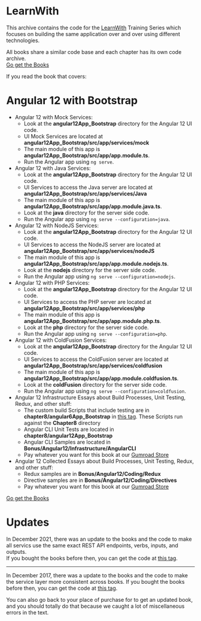 # LearnWith

This archive contains the code for the [LearnWith](http://www.learn-with.com) Training Series which focuses on building 
the same application over and over using different technologies.  

All books share a similar code base and each chapter has its own code archive.  
[Go get the Books](http://www.learn-with.com)

If you read the book that covers:

# Angular 12 with Bootstrap

* Angular 12 with Mock Services:
  * Look at the **angular12App_Bootstrap** directory for the Angular 12 UI code.
  * UI Mock Services are located at **angular12App_Bootstrap/src/app/services/mock**
  * The main module of this app is **angular12App_Bootstrap/src/app/app.module.ts**.
  * Run the Angular app using `ng serve`.
* Angular 12 with Java Services:
  * Look at the **angular12App_Bootstrap** directory for the Angular 12 UI code.
  * UI Services to access the Java server are located at **angular12App_Bootstrap/src/app/services/Java**
  * The main module of this app is **angular12App_Bootstrap/src/app/app.module.java.ts**.
  * Look at the **java** directory for the server side code.
  * Run the Angular app using `ng serve --configuration=java`.
* Angular 12 with NodeJS Services:
  * Look at the **angular12App_Bootstrap** directory for the Angular 12 UI code.
  * UI Services to access the NodeJS server are located at **angular12App_Bootstrap/src/app/services/nodeJS**
  * The main module of this app is **angular12App_Bootstrap/src/app/app.module.nodejs.ts**.
  * Look at the **nodejs** directory for the server side code.
  * Run the Angular app using `ng serve --configuration=nodejs`.
* Angular 12 with PHP Services:
  * Look at the **angular12App_Bootstrap** directory for the Angular 12 UI code.
  * UI Services to access the PHP server are located at **angular12App_Bootstrap/src/app/services/php**
  * The main module of this app is **angular12App_Bootstrap/src/app/app.module.php.ts**.
  * Look at the **php** directory for the server side code.
  * Run the Angular app using `ng serve --configuration=php`.
* Angular 12 with ColdFusion Services:
  * Look at the **angular12App_Bootstrap** directory for the Angular 12 UI code.
  * UI Services to access the ColdFusion server are located at **angular12App_Bootstrap/src/app/services/coldfusion**
  * The main module of this app is **angular12App_Bootstrap/src/app/app.module.coldfusion.ts**.
  * Look at the **coldFusion** directory for the server side code.
  * Run the Angular app using `ng serve --configuration=coldfusion`.
* Angular 12 Infrastructure Essays about Build Processes, Unit Testing, Redux, and other stuff:
  * The custom build Scripts that include testing are in **chapter8/angular6App_Bootstrap** in [this tag](https://github.com/Reboog711/LearnWith/tree/Version2).  These Scripts run against the **Chapter8** directory
  * Angular CLI Unit Tests are located in **chapter8/angular12App_Bootstrap**
  * Angular CLI Samples are located in **Bonus/Angular12/Infrastructure/AngularCLI** 
  * Pay whatever you want for this book at our [Gumroad Store](https://www.learn-with.com/angular12bonus/)
* Angular 12 Collected Essays about Build Processes, Unit Testing, Redux, and other stuff:
  * Redux samples are in **Bonus/Angular12/Coding/Redux**
  * Directive samples are in **Bonus/Angular12/Coding/Directives**
  * Pay whatever you want for this book at our [Gumroad Store](https://www.learn-with.com/angular12bonus/)

[Go get the Books](http://www.learn-with.com)


# Updates

In December 2021, there was an update to the books and the code to make all servics use the same exact REST API endpoints, verbs, inputs, and outputs.  
If you bought the books before then, you can get the code at [this tag](https://github.com/Reboog711/LearnWith/tree/Version2).

---
In December 2017, there was a update to the books and the code to make the service layer more consistent across books. 
If you bought the books before then, you can get the code at [this tag](https://github.com/Reboog711/LearnWith/tree/Version1).  

You can also go back to your place of purchase for to get an updated book, and you should totally do that because we caught a lot of miscellaneous errors in the text. 
